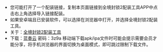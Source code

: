 - 您可能打开了一个配装链接，复制本页面链接到全境封锁2配装工具APP中点击右上角选择导入链接配装。
- 如果安卓端且已安装软件，可以选择在浏览器中打开，并选择全境封锁2配装工具。
- 关于：[全境封锁2配装工具](https://division2buildtool.github.io/)
- 下载：[蓝奏云](https://wwbb.lanzout.com/b03vesg4h)     密码：3z9a
移动端下载apk/ipa文件时可能会提示需要会员才能分享，将手机浏览器的界面切换为桌面模式，即可跳过限制下载文件。
